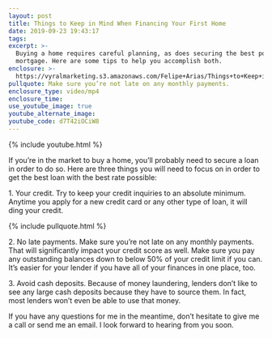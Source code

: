 ```yaml
---
layout: post
title: Things to Keep in Mind When Financing Your First Home
date: 2019-09-23 19:43:17
tags:
excerpt: >-
  Buying a home requires careful planning, as does securing the best possible
  mortgage. Here are some tips to help you accomplish both.
enclosure: >-
  https://vyralmarketing.s3.amazonaws.com/Felipe+Arias/Things+to+Keep+in+Mind+When+Financing+Your+First+Home.mp4
pullquote: Make sure you’re not late on any monthly payments.
enclosure_type: video/mp4
enclosure_time:
use_youtube_image: true
youtube_alternate_image:
youtube_code: d7T42iOCiW8
---
```


{% include youtube.html %}

If you’re in the market to buy a home, you’ll probably need to secure a loan in order to do so. Here are three things you will need to focus on in order to get the best loan with the best rate possible:

1\. Your credit. Try to keep your credit inquiries to an absolute minimum. Anytime you apply for a new credit card or any other type of loan, it will ding your credit.

{% include pullquote.html %}

2\. No late payments. Make sure you’re not late on any monthly payments. That will significantly impact your credit score as well. Make sure you pay any outstanding balances down to below 50% of your credit limit if you can. It’s easier for your lender if you have all of your finances in one place, too.

3\. Avoid cash deposits. Because of money laundering, lenders don’t like to see any large cash deposits because they have to source them. In fact, most lenders won’t even be able to use that money.

If you have any questions for me in the meantime, don’t hesitate to give me a call or send me an email. I look forward to hearing from you soon.<br>&nbsp;